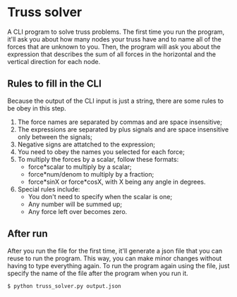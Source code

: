 # Truss solver

A CLI program to solve truss problems. The first time you run the program,
it'll ask you about how many nodes your truss have and to name all of the forces
that are unknown to you. Then, the program will ask you about the expression that
describes the sum of all forces in the horizontal and the vertical direction for
each node.

## Rules to fill in the CLI

Because the output of the CLI input is just a string, there are some rules to be
obey in this step.

1. The force names are separated by commas and are space insensitive;
2. The expressions are separated by plus signals and are space insensitive only
   between the signals;
3. Negative signs are attatched to the expression;
4. You need to obey the names you selected for each force;
5. To multiply the forces by a scalar, follow these formats:
   - force\*scalar to multiply by a scalar;
   - force\*num/denom to multiply by a fraction;
   - force\*sinX or force\*cosX, with X being any angle in degrees.
6. Special rules include:
   - You don't need to specify when the scalar is one;
   - Any number will be summed up;
   - Any force left over becomes zero.

## After run

After you run the file for the first time, it'll generate a json file that you can
reuse to run the program. This way, you can make minor changes without having to
type everything again. To run the program again using the file, just specify the
name of the file after the program when you run it.

```
$ python truss_solver.py output.json
```
